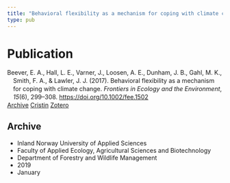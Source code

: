 ```yaml
---
title: "Behavioral flexibility as a mechanism for coping with climate change"
type: pub
---
```

<h1>Publication</h1>
<article id="csl-bib-container-6BDTWCBD" class="csl-bib-container">
  <div class="csl-bib-body" style="line-height: 1.35; padding-left: 1em; text-indent:-1em;">
  <div class="csl-entry">Beever, E. A., Hall, L. E., Varner, J., Loosen, A. E., Dunham, J. B., Gahl, M. K., Smith, F. A., &amp; Lawler, J. J. (2017). Behavioral flexibility as a mechanism for coping with climate change. <i>Frontiers in Ecology and the Environment</i>, <i>15</i>(6), 299&#x2013;308. <a href="https://doi.org/10.1002/fee.1502">https://doi.org/10.1002/fee.1502</a></div>
</div>
  <div class="csl-bib-buttons">
    <a href="#taxonomy-article-6BDTWCBD" class="csl-bib-button">Archive</a>
    <a href="https://app.cristin.no/results/show.jsf?id=1664148" alt="Cristin URL" class="csl-bib-button">Cristin</a>
    <a href="http://zotero.org/groups/5022929/items/6BDTWCBD" alt="Zotero URL" class="csl-bib-button">Zotero</a>
  </div>
  <div id="csl-bib-meta-container-6BDTWCBD"></div>
</article>
<div id="csl-bib-meta-6BDTWCBD" class="csl-bib-meta">
  <article id="taxonomy-article-6BDTWCBD" class="taxonomy-article">
    <h1>Archive</h1>
    <ul>
      <li>Inland Norway University of Applied Sciences</li>
      <li>Faculty of Applied Ecology, Agricultural Sciences and Biotechnology</li>
      <li>Department of Forestry and Wildlife Management</li>
      <li>2019</li>
      <li>January</li>
    </ul>
  </article>
</div>
